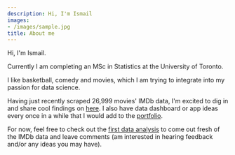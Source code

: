 ```yaml
---
description: Hi, I'm Ismail
images:
- /images/sample.jpg
title: About me 
---
```

Hi, I'm Ismail.

Currently I am completing an MSc in Statistics at the University of Toronto.     

I like basketball, comedy and movies, which I am trying to integrate into my passion for data science.

Having just recently scraped 26,999 movies' IMDb data, I'm excited to dig in and share cool findings on [here](/post).
I also have data dashboard or app ideas every once in a while that I would add to the [portfolio](/portfolio). 

For now, feel free to check out the [first data analysis](/post/2022-09-15-rmarkdown) to come out fresh of the IMDb data and leave comments (am interested in hearing feedback and/or any ideas you may have).

